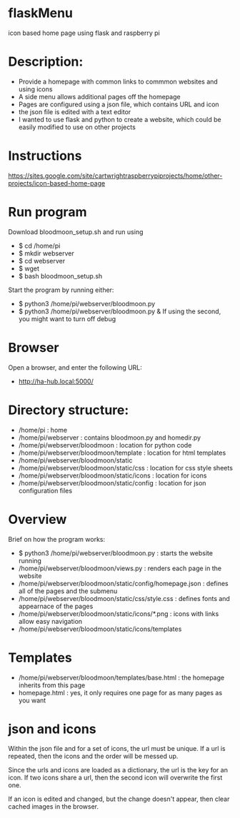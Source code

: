# flaskMenu
icon based home page using flask and raspberry pi

# Description:
  * Provide a homepage with common links to commmon websites and using icons
  * A side menu allows additional pages off the homepage
  * Pages are configured using a json file, which contains URL and icon
  * the json file is edited with a text editor
  * I wanted to use flask and python to create a website, which could be easily modified to use on other projects

# Instructions
 https://sites.google.com/site/cartwrightraspberrypiprojects/home/other-projects/icon-based-home-page

# Run program
Download bloodmoon_setup.sh and run using
  *  $ cd /home/pi
  *  $ mkdir webserver
  *  $ cd webserver
  *  $ wget 
  *  $ bash bloodmoon_setup.sh 

Start the program by running either:
  *  $ python3 /home/pi/webserver/bloodmoon.py
  *  $ python3 /home/pi/webserver/bloodmoon.py &
If using the second, you might want to turn off debug

# Browser
Open a browser, and enter the following URL:
  * http://ha-hub.local:5000/

# Directory structure:
  * /home/pi                                   : home
  * /home/pi/webserver                         : contains bloodmoon.py and homedir.py
  * /home/pi/webserver/bloodmoon               : location for python code
  * /home/pi/webserver/bloodmoon/template      : location for html templates
  * /home/pi/webserver/bloodmoon/static
  * /home/pi/webserver/bloodmoon/static/css    : location for css style sheets
  * /home/pi/webserver/bloodmoon/static/icons  : location for icons
  * /home/pi/webserver/bloodmoon/static/config : location for json configuration files

# Overview 
Brief on how the program works:
  * $ python3 /home/pi/webserver/bloodmoon.py               : starts the website running
  * /home/pi/webserver/bloodmoon/views.py                    : renders each page in the website
  * /home/pi/webserver/bloodmoon/static/config/homepage.json : defines all of the pages and the submenu
  * /home/pi/webserver/bloodmoon/static/css/style.css        : defines fonts and appearnace of the pages
  * /home/pi/webserver/bloodmoon/static/icons/*.png          : icons with links allow easy navigation
  * /home/pi/webserver/bloodmoon/static/icons/templates

# Templates
  * /home/pi/webserver/bloodmoon/templates/base.html         : the homepage inherits from this page
  * homepage.html                                 : yes, it only requires one page for as many pages as you want

# json and icons
Within the json file and for a set of icons, the url must be unique. If a url is repeated, then the icons and the order will be messed up.

Since the urls and icons are loaded as a dictionary, the url is the key for an icon. If two icons share a url, then the second icon will
overwrite the first one.

If an icon is edited and changed, but the change doesn't appear, then clear cached images in the browser.
